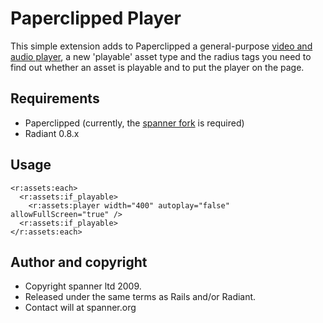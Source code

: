 # Paperclipped Player

This simple extension adds to Paperclipped a general-purpose [video and audio player](http://sourceforge.net/projects/mpwplayer), a new 'playable' asset type and the radius tags you need to find out whether an asset is playable and to put the player on the page.

## Requirements

* Paperclipped (currently, the [spanner fork](https://github.com/spanner/paperclipped/tree) is required)
* Radiant 0.8.x

## Usage

	<r:assets:each>
	  <r:assets:if_playable>
	    <r:assets:player width="400" autoplay="false" allowFullScreen="true" />
	  <r:assets:if_playable>
	</r:assets:each>

## Author and copyright

* Copyright spanner ltd 2009.
* Released under the same terms as Rails and/or Radiant.
* Contact will at spanner.org

